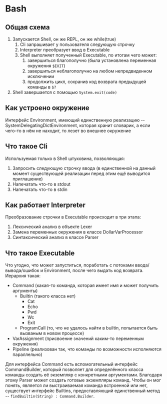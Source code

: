 # Bash

## Общая схема

1. Запускается Shell, он же REPL, он же while(true)
    1. Cli запрашивает у пользователя следующую строчку
    2. Interpreter преобразует ввод в Executable
    3. Shell выполняет полученный Executable, по итогам чего может:
        1. завершиться благополучно (была установлена переменная окружения `$EXIT`)
        2. завершиться неблагополучно на любом непредвиденном исключении
        3. продолжить цикл, сохранив код возврата предыдущей команды в `$?`
2. Shell завершается с помощью `System.exit(code)`

## Как устроено окружение

Интерфейс Environment, имеющий единственную реализацию -- SystemDelegatingDictEnvironment, которая хранит словарик, а
если чего-то в нём не находит, то лезет во внешнее окружение

## Что такое Cli

Используемая только в Shell штуковина, позволяющая:

1. Запросить следующую строчку ввода (в единственной на данный момент существующей реализации перед этим ещё выводится
   приглашение)
2. Напечатать что-то в stdout
3. Напечатать что-то в stdin

## Как работает Interpreter

Преобразование строчки в Executable происходит в три этапа:

1. Лексический анализ в объекте Lexer
2. Замена переменных окружения в классе DollarVarProcessor
3. Синтаксический анализ в классе Parser

## Что такое Executable

Что угодно, что может запуститься, поработать с потоками ввода/вывода/ошибок и Environment, после чего выдать код
возврата. Иерархия такая:

- Command (какая-то команда, которая имеет имя и может получить аргументы)
    - Builtin (такого класса нет)
        - Cat
        - Echo
        - Pwd
        - Wc
        - Exit
    - ProgramCall (то, что не удалось найти в builtin, попытается быть вызваным в новом процессе)
- VarAssignment (присвоение значений каким-то переменным окружения)
- Pipeline (реализован так, что команды по возможности исполняются параллельно)

Для интерфейса Command есть вспомогательный интерфейс CommandBuilder, который позволяет для определённого класса команды
создать её экземпляр с конкретными аргументами. Благодаря этому Parser может создать готовые экземпляры команд. Чтобы он
мог понять, является ли выстраиваемая команда встроенной или нет, существует интерфейс Builtins, предоставляющий
единственный метод -- `findBuiltin(String) : Command.Builder`.
